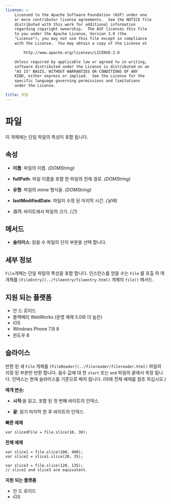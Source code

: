 ```yaml
---
license: >
    Licensed to the Apache Software Foundation (ASF) under one
    or more contributor license agreements.  See the NOTICE file
    distributed with this work for additional information
    regarding copyright ownership.  The ASF licenses this file
    to you under the Apache License, Version 2.0 (the
    "License"); you may not use this file except in compliance
    with the License.  You may obtain a copy of the License at

        http://www.apache.org/licenses/LICENSE-2.0

    Unless required by applicable law or agreed to in writing,
    software distributed under the License is distributed on an
    "AS IS" BASIS, WITHOUT WARRANTIES OR CONDITIONS OF ANY
    KIND, either express or implied.  See the License for the
    specific language governing permissions and limitations
    under the License.

title: 파일
---
```


# 파일

이 개체에는 단일 파일의 특성이 포함 됩니다.

## 속성

*   **이름**: 파일의 이름. *(DOMString)*

*   **fullPath**: 파일 이름을 포함 한 파일의 전체 경로. *(DOMString)*

*   **유형**: 파일의 mime 형식을. *(DOMString)*

*   **lastModifiedDate**: 파일이 수정 된 마지막 시간. *(날짜)*

*   **크기**: 바이트에서 파일의 크기. *(긴)*

## 메서드

*   **슬라이스**: 읽을 수 파일의 단지 부분을 선택 합니다.

## 세부 정보

`File`개체는 단일 파일의 특성을 포함 합니다. 인스턴스를 얻을 수는 `File` 를 호출 하 여 개체를 `[FileEntry](../fileentry/fileentry.html)` 개체의 `file()` 메서드.

## 지원 되는 플랫폼

*   안 드 로이드
*   블랙베리 WebWorks (운영 체제 5.0와 더 높은)
*   iOS
*   Windows Phone 7과 8
*   윈도우 8

## 슬라이스

반환 된 새 `File` 개체를 `[FileReader](../filereader/filereader.html)` 파일의 지정 된 부분만 반환 합니다. 음수 값에 대 한 `start` 또는 `end` 파일의 끝에서 측정 됩니다. 인덱스는 현재 슬라이스를 기준으로 배치 됩니다. (아래 전체 예제를 참조 하십시오.)

**매개 [변수](../../../plugin_ref/spec.html):**

*   **시작**:을 읽고, 포함 된 첫 번째 바이트의 인덱스.

*   **끝**: 읽기 마지막 한 후 바이트의 인덱스.

**빠른 예제**

    var slicedFile = file.slice(10, 30);
    

**전체 예제**

    var slice1 = file.slice(100, 400);
    var slice2 = slice1.slice(20, 35);
    
    var slice3 = file.slice(120, 135);
    // slice2 and slice3 are equivalent.
    

**지원 되는 플랫폼**

*   안 드 로이드
*   iOS
